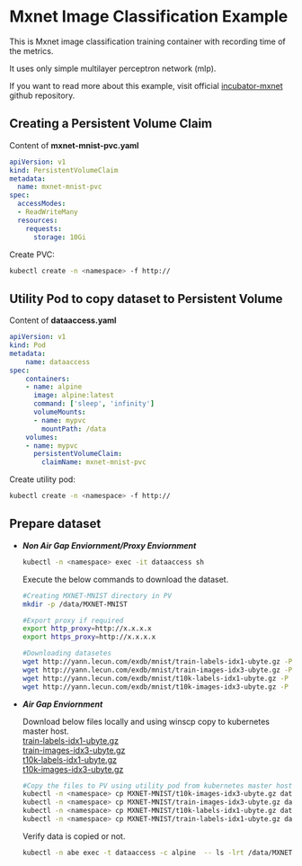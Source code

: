 # Mxnet Image Classification Example
This is Mxnet image classification training container with recording time of the metrics.

It uses only simple multilayer perceptron network (mlp).

If you want to read more about this example, visit official [incubator-mxnet](https://github.com/apache/incubator-mxnet/tree/v0.9.3/example/image-classification) github repository.


## Creating a Persistent Volume Claim

Content of **mxnet-mnist-pvc.yaml**
```yaml
apiVersion: v1
kind: PersistentVolumeClaim
metadata:
  name: mxnet-mnist-pvc
spec:
  accessModes:
  - ReadWriteMany
  resources:
    requests:
      storage: 10Gi
```
Create PVC:
```bash
kubectl create -n <namespace> -f http://
```

## Utility Pod to copy dataset to Persistent Volume

Content of **dataaccess.yaml**
```yaml
apiVersion: v1
kind: Pod
metadata:
    name: dataaccess
spec:
    containers:
    - name: alpine
      image: alpine:latest
      command: ['sleep', 'infinity']
      volumeMounts:
      - name: mypvc
        mountPath: /data
    volumes:
    - name: mypvc
      persistentVolumeClaim:
        claimName: mxnet-mnist-pvc
```
Create utility pod:
```bash
kubectl create -n <namespace> -f http://
```
## Prepare dataset
* **_Non Air Gap Enviornment/Proxy Enviornment_**
  ```bash
  kubectl -n <namespace> exec -it dataaccess sh
  ```
  Execute the below commands to download the dataset.
  ```bash
  #Creating MXNET-MNIST directory in PV
  mkdir -p /data/MXNET-MNIST
  
  #Export proxy if required 
  export http_proxy=http://x.x.x.x 
  export https_proxy=http://x.x.x.x
  
  #Downloading datasetes
  wget http://yann.lecun.com/exdb/mnist/train-labels-idx1-ubyte.gz -P /data/MXNET-MNIST
  wget http://yann.lecun.com/exdb/mnist/train-images-idx3-ubyte.gz -P /data/MXNET-MNIST
  wget http://yann.lecun.com/exdb/mnist/t10k-labels-idx1-ubyte.gz -P /data/MXNET-MNIST
  wget http://yann.lecun.com/exdb/mnist/t10k-images-idx3-ubyte.gz -P /data/MXNET-MNIST
  ```
* **_Air Gap Enviornment_**

  Download below files locally and using winscp copy to kubernetes master host. </br>
  [train-labels-idx1-ubyte.gz](http://yann.lecun.com/exdb/mnist/train-labels-idx1-ubyte.gz) </br>
  [train-images-idx3-ubyte.gz](http://yann.lecun.com/exdb/mnist/train-images-idx3-ubyte.gz) </br>
  [t10k-labels-idx1-ubyte.gz](http://yann.lecun.com/exdb/mnist/t10k-labels-idx1-ubyte.gz) </br>
  [t10k-images-idx3-ubyte.gz](http://yann.lecun.com/exdb/mnist/t10k-images-idx3-ubyte.gz)
  <br>
  ```bash
  #Copy the files to PV using utility pod from kubernetes master host.
  kubectl -n <namespace> cp MXNET-MNIST/t10k-images-idx3-ubyte.gz dataaccess:/data/MXNET-MNIST/t10k-images-idx3-ubyte.gz
  kubectl -n <namespace> cp MXNET-MNIST/train-images-idx3-ubyte.gz dataaccess:/data/MXNET-MNIST/train-images-idx3-ubyte.gz
  kubectl -n <namespace> cp MXNET-MNIST/t10k-labels-idx1-ubyte.gz dataaccess:/data/MXNET-MNIST/t10k-labels-idx1-ubyte.gz
  kubectl -n <namespace> cp MXNET-MNIST/train-labels-idx1-ubyte.gz dataaccess:/data/MXNET-MNIST/train-labels-idx1-ubyte.gz
  ```
  Verify data is copied or not.
  ```bash
  kubectl -n abe exec -t dataaccess -c alpine  -- ls -lrt /data/MXNET-MNIST
  ```
